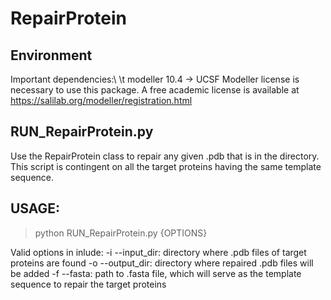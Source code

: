 # RepairProtein

## Environment 
Important dependencies:\\
	\t modeller 10.4 -> UCSF Modeller license is necessary to use this package. A free academic license is available at https://salilab.org/modeller/registration.html 


## RUN_RepairProtein.py 
Use the RepairProtein class to repair any given .pdb that is in the directory. 
This script is contingent on all the target proteins having the same template sequence. 

USAGE:
------
>python RUN_RepairProtein.py {OPTIONS}

Valid options in inlude:
    -i --input_dir: directory where .pdb files of target proteins are found
    -o --output_dir: directory where repaired .pdb files will be added
    -f --fasta: path to .fasta file, which will serve as the template sequence to repair the target proteins



